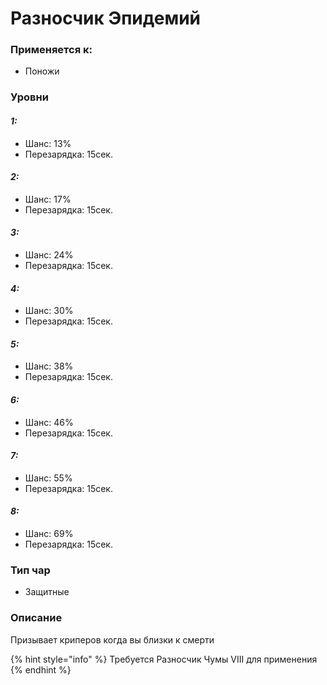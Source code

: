 # Разносчик Эпидемий

### Применяется к:

* Поножи

### Уровни

#### _1:_&#x20;

* Шанс: 13%
* Перезарядка:  15сек.

#### _2:_

* Шанс: 17%
* Перезарядка:  15сек.&#x20;

#### _3:_&#x20;

* Шанс: 24%
* Перезарядка:  15сек.

#### _4:_

* Шанс: 30%
* Перезарядка:  15сек.&#x20;

#### _5:_&#x20;

* Шанс: 38%
* Перезарядка:  15сек.

#### _6:_

* Шанс: 46%
* Перезарядка:  15сек.&#x20;

#### _7:_&#x20;

* Шанс: 55%
* Перезарядка:  15сек.

#### _8:_

* Шанс: 69%
* Перезарядка:  15сек.&#x20;

### Тип чар

* Защитные

### Описание&#x20;

Призывает криперов когда вы близки к смерти

{% hint style="info" %}
Требуется Разносчик Чумы VIII для применения
{% endhint %}
